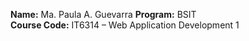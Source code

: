 **Name:** Ma. Paula A. Guevarra
**Program:** BSIT  
**Course Code:** IT6314 – Web Application Development 1
